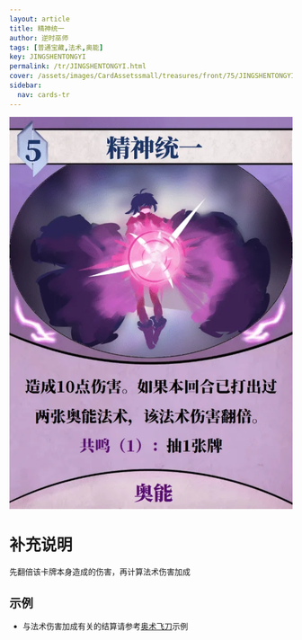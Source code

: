 ```yaml
---
layout: article
title: 精神统一
author: 逆时巫师
tags: [普通宝藏,法术,奥能]
key: JINGSHENTONGYI
permalink: /tr/JINGSHENTONGYI.html
cover: /assets/images/CardAssetssmall/treasures/front/75/JINGSHENTONGYI.webp
sidebar:
  nav: cards-tr
---
```

![](/assets/images/CardAssets/treasures/front/75/JINGSHENTONGYI.webp)

# 补充说明
先翻倍该卡牌本身造成的伤害，再计算法术伤害加成


## 示例
* 与法术伤害加成有关的结算请参考[奥术飞刀](/tr/AOSHUFEIDAO.html)示例